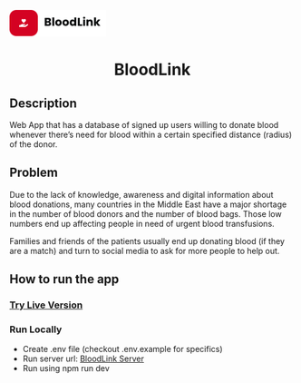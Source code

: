 <span align="center"><img src="./src/assets/group.png"/></span>

<h1 align="center">BloodLink</h1>

<h2>Description</h2>

<p>Web App that has a database of signed up users willing to donate blood whenever there’s need for blood within a certain specified distance (radius) of the donor.</p>

<h2>Problem</h2>

<p>Due to the lack of knowledge, awareness and digital information about blood donations, many countries in the Middle East have a major shortage in the number of blood donors and the number of blood bags. Those low numbers end up affecting people in need of urgent blood transfusions.

Families and friends of the patients usually end up donating blood (if they are a match) and turn to social media to ask for more people to help out.</p>

<h2>How to run the app</h2>

<h3><a href="https://6538814df11e663e686c94dd--sensational-rabanadas-f2d047.netlify.app/">Try Live Version</a></h3>

<h3>Run Locally</h3>
<ul>
  <li>Create .env file (checkout .env.example for specifics)</li>
  <li>Run server url: <a href="https://github.com/marwankn/BloodLink-Server">BloodLink Server</a></li>
  <li>Run using npm run dev</li>
</ul>
